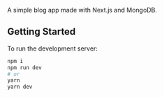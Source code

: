 A simple blog app made with Next.js and MongoDB.

## Getting Started

To run the development server:

```bash
npm i
npm run dev
# or
yarn
yarn dev
```
